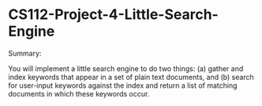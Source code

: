 # CS112-Project-4-Little-Search-Engine

Summary:

You will implement a little search engine to do two things: (a) gather and index keywords that appear in a set of plain text documents, and (b) search for user-input keywords against the index and return a list of matching documents in which these keywords occur.
